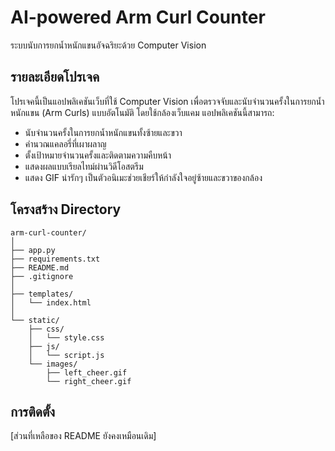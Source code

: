 # AI-powered Arm Curl Counter

ระบบนับการยกน้ำหนักแขนอัจฉริยะด้วย Computer Vision

## รายละเอียดโปรเจค

โปรเจคนี้เป็นแอปพลิเคชันเว็บที่ใช้ Computer Vision เพื่อตรวจจับและนับจำนวนครั้งในการยกน้ำหนักแขน (Arm Curls) แบบอัตโนมัติ โดยใช้กล้องเว็บแคม แอปพลิเคชันนี้สามารถ:

- นับจำนวนครั้งในการยกน้ำหนักแขนทั้งซ้ายและขวา
- คำนวณแคลอรี่ที่เผาผลาญ
- ตั้งเป้าหมายจำนวนครั้งและติดตามความคืบหน้า
- แสดงผลแบบเรียลไทม์ผ่านวิดีโอสตรีม
- แสดง GIF น่ารักๆ เป็นตัวอนิเมะช่วยเชียร์ให้กำลังใจอยู่ซ้ายและขวาของกล้อง

## โครงสร้าง Directory

```
arm-curl-counter/
│
├── app.py
├── requirements.txt
├── README.md
├── .gitignore
│
├── templates/
│   └── index.html
│
└── static/
    ├── css/
    │   └── style.css
    ├── js/
    │   └── script.js
    └── images/
        ├── left_cheer.gif
        └── right_cheer.gif
```

## การติดตั้ง

[ส่วนที่เหลือของ README ยังคงเหมือนเดิม]


